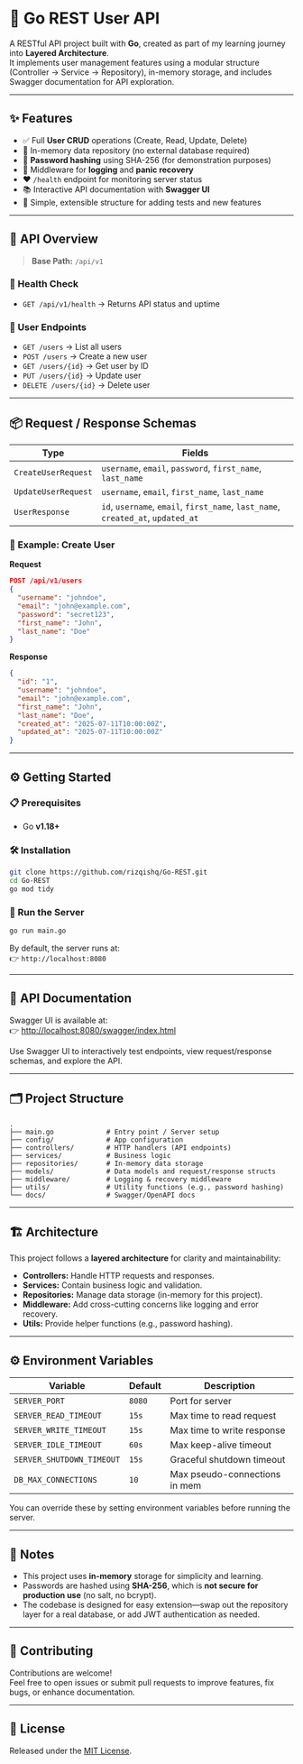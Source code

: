 # 🚀 Go REST User API

A RESTful API project built with **Go**, created as part of my learning journey into **Layered Architecture**.  
It implements user management features using a modular structure (Controller → Service → Repository), in-memory storage, and includes Swagger documentation for API exploration.


---

## ✨ Features

- ✅ Full **User CRUD** operations (Create, Read, Update, Delete)
- 🧠 In-memory data repository (no external database required)
- 🔐 **Password hashing** using SHA-256 (for demonstration purposes)
- 🧩 Middleware for **logging** and **panic recovery**
- ❤️ `/health` endpoint for monitoring server status
- 📚 Interactive API documentation with **Swagger UI**
- 🧪 Simple, extensible structure for adding tests and new features

---

## 📌 API Overview

> **Base Path:** `/api/v1`

### 🔄 Health Check
- `GET /api/v1/health` → Returns API status and uptime

### 👤 User Endpoints
- `GET /users` → List all users  
- `POST /users` → Create a new user  
- `GET /users/{id}` → Get user by ID  
- `PUT /users/{id}` → Update user  
- `DELETE /users/{id}` → Delete user  

---

## 📦 Request / Response Schemas

| Type                 | Fields                                                                 |
|----------------------|------------------------------------------------------------------------|
| `CreateUserRequest`  | `username`, `email`, `password`, `first_name`, `last_name`             |
| `UpdateUserRequest`  | `username`, `email`, `first_name`, `last_name`                         |
| `UserResponse`       | `id`, `username`, `email`, `first_name`, `last_name`, `created_at`, `updated_at` |

### 📝 Example: Create User

**Request**
```json
POST /api/v1/users
{
  "username": "johndoe",
  "email": "john@example.com",
  "password": "secret123",
  "first_name": "John",
  "last_name": "Doe"
}
```

**Response**
```json
{
  "id": "1",
  "username": "johndoe",
  "email": "john@example.com",
  "first_name": "John",
  "last_name": "Doe",
  "created_at": "2025-07-11T10:00:00Z",
  "updated_at": "2025-07-11T10:00:00Z"
}
```

---

## ⚙️ Getting Started

### 📋 Prerequisites
- Go **v1.18+**

### 🛠 Installation

```bash
git clone https://github.com/rizqishq/Go-REST.git
cd Go-REST
go mod tidy
```

### 🚀 Run the Server

```bash
go run main.go
```

By default, the server runs at:  
👉 `http://localhost:8080`

---

## 📖 API Documentation

Swagger UI is available at:  
👉 [http://localhost:8080/swagger/index.html](http://localhost:8080/swagger/index.html)

Use Swagger UI to interactively test endpoints, view request/response schemas, and explore the API.

---

## 🗂 Project Structure

```
.
├── main.go             # Entry point / Server setup
├── config/             # App configuration
├── controllers/        # HTTP handlers (API endpoints)
├── services/           # Business logic
├── repositories/       # In-memory data storage
├── models/             # Data models and request/response structs
├── middleware/         # Logging & recovery middleware
├── utils/              # Utility functions (e.g., password hashing)
└── docs/               # Swagger/OpenAPI docs
```

---

## 🏗️ Architecture

This project follows a **layered architecture** for clarity and maintainability:

- **Controllers:** Handle HTTP requests and responses.
- **Services:** Contain business logic and validation.
- **Repositories:** Manage data storage (in-memory for this project).
- **Middleware:** Add cross-cutting concerns like logging and error recovery.
- **Utils:** Provide helper functions (e.g., password hashing).

---

## ⚙️ Environment Variables

| Variable                  | Default   | Description                   |
|---------------------------|-----------|-------------------------------|
| `SERVER_PORT`             | `8080`    | Port for server               |
| `SERVER_READ_TIMEOUT`     | `15s`     | Max time to read request      |
| `SERVER_WRITE_TIMEOUT`    | `15s`     | Max time to write response    |
| `SERVER_IDLE_TIMEOUT`     | `60s`     | Max keep-alive timeout        |
| `SERVER_SHUTDOWN_TIMEOUT` | `15s`     | Graceful shutdown timeout     |
| `DB_MAX_CONNECTIONS`      | `10`      | Max pseudo-connections in mem |

You can override these by setting environment variables before running the server.

---

## 📝 Notes

- This project uses **in-memory** storage for simplicity and learning.  
- Passwords are hashed using **SHA-256**, which is **not secure for production use** (no salt, no bcrypt).
- The codebase is designed for easy extension—swap out the repository layer for a real database, or add JWT authentication as needed.

---

## 🤝 Contributing

Contributions are welcome!  
Feel free to open issues or submit pull requests to improve features, fix bugs, or enhance documentation.

---

## 📄 License

Released under the [MIT License](LICENSE).